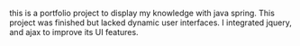 this is a portfolio project to display my knowledge with java spring. This project was finished but lacked dynamic user interfaces. I integrated jquery, and ajax to improve its UI features. 